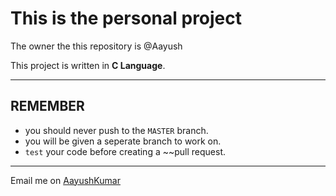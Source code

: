 # This is the personal project
The owner the this repository is @Aayush

This project is written in **C Language**.

---

## REMEMBER
- you should never push to the `MASTER` branch.
- you will be given a seperate branch to work on.
- `test` your code before creating a ~~pull request.

---

Email me on [AayushKumar](www.aayuhkumar@gmail.com)

